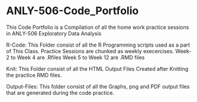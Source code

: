 # ANLY-506-Code_Portfolio

This Code Portfolio is a Compilation of all the home work practice sessions in ANLY-506 Exploratory Data Analysis

R-Code: 
This Folder consist of all the R Programming scripts used as a part of This Class.
Practice Sessions are chunked as weekly execercises.
Week-2 to Week 4 are .Rfiles
Week 5 to Week 12 are .RMD files

Knit:
This Folder consist of all the HTML Output Files Created after Knitting the practice RMD files.

Output-Files:
This folder consist of all the Graphs, png and PDF output files that are generated during the code practice.


